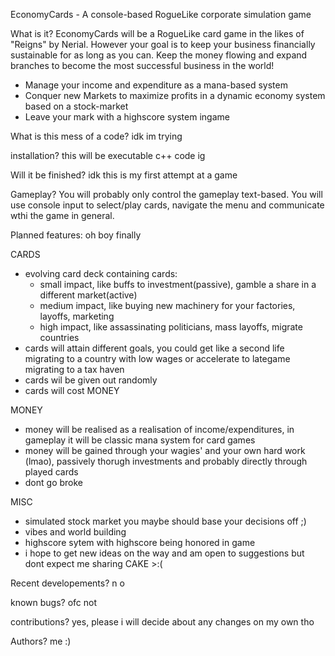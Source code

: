EconomyCards - A console-based RogueLike corporate simulation game

What is it?
EconomyCards will be a RogueLike card game in the likes of "Reigns" by Nerial.
However your goal is to keep your business financially sustainable for as long as you can.
Keep the money flowing and expand branches to become the most successful business in the world!

- Manage your income and expenditure as a mana-based system
- Conquer new Markets to maximize profits in a dynamic economy system based on a stock-market
- Leave your mark with a highscore system ingame

What is this mess of a code?
idk im trying

installation?
this will be executable c++ code ig

Will it be finished?
idk this is my first attempt at a game

Gameplay?
You will probably only control the gameplay text-based.
You will use console input to select/play cards, navigate the menu and communicate wthi the game in general.

Planned features:
oh boy finally

CARDS
- evolving card deck containing cards:
	- small impact, like buffs to investment(passive), gamble a share in a different market(active) 
	- medium impact, like buying new machinery for your factories, layoffs, marketing
	- high impact, like assassinating politicians, mass layoffs, migrate countries
- cards will attain different goals, you could get like a second life migrating to a country with low wages or accelerate to lategame migrating to a tax haven 
- cards wil be given out randomly 
- cards will cost MONEY

MONEY
- money will be realised as a realisation of income/expenditures, in gameplay it will be classic mana system for card games
- money will be gained through your wagies' and your own hard work (lmao), passively thorugh investments and probably directly through played cards
- dont go broke 

MISC
- simulated stock market you maybe should base your decisions off ;)
- vibes and world building
- highscore sytem with highscore being honored in game
- i hope to get new ideas on the way and am open to suggestions but dont expect me sharing CAKE >:(

Recent developements?
n o 

known bugs? 
ofc not

contributions?
yes, please
i will decide about any changes on my own tho

Authors?
me :)
